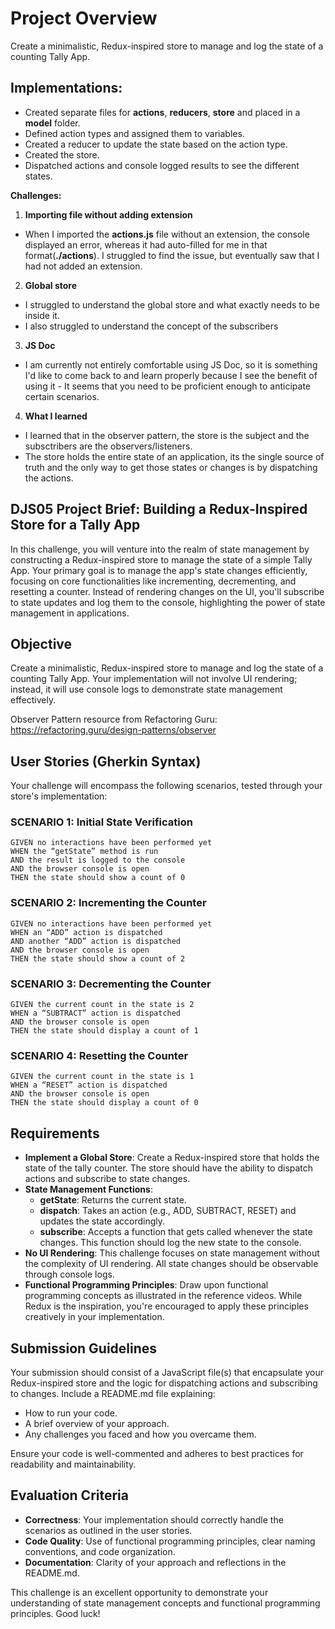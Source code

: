 # Project Overview
Create a minimalistic, Redux-inspired store to manage and log the state of a counting Tally App.

## Implementations:
- Created separate files for **actions**, **reducers**, **store** and placed in a **model** folder.
- Defined action types and assigned them to variables.
- Created a reducer to update the state based on the action type.
- Created the store.
- Dispatched actions and console logged results to see the different states.
  
**Challenges:** <br>
1. **Importing file without adding extension**
  - When I imported the **actions.js** file without an extension, the console displayed an error, whereas it had auto-filled for me in that format(**./actions**). I struggled to find the issue, but eventually saw that I had not added an extension.
2. **Global store**
  - I struggled to understand the global store and what exactly needs to be inside it. 
  - I also struggled to understand the concept of the subscribers
3. **JS Doc**
  - I am currently not entirely comfortable using JS Doc, so it is something I'd like to come back to and learn properly because I see the benefit of using it - It seems that you need to be proficient enough to anticipate certain scenarios.
4. **What I learned**
  - I learned that in the observer pattern, the store is the subject and the subsctribers are the observers/listeners.
  - The store holds the entire state of an application, its the single source of truth and the only way to get those states or changes is by dispatching the actions.
  
## DJS05 Project Brief: Building a Redux-Inspired Store for a Tally App
In this challenge, you will venture into the realm of state management by constructing a Redux-inspired store to manage the state of a simple Tally App. Your primary goal is to manage the app's state changes efficiently, focusing on core functionalities like incrementing, decrementing, and resetting a counter. Instead of rendering changes on the UI, you'll subscribe to state updates and log them to the console, highlighting the power of state management in applications.

## Objective
Create a minimalistic, Redux-inspired store to manage and log the state of a counting Tally App. Your implementation will not involve UI rendering; instead, it will use console logs to demonstrate state management effectively.

Observer Pattern resource from Refactoring Guru: https://refactoring.guru/design-patterns/observer

## User Stories (Gherkin Syntax)
Your challenge will encompass the following scenarios, tested through your store's implementation:

### SCENARIO 1: Initial State Verification
```
GIVEN no interactions have been performed yet
WHEN the “getState” method is run
AND the result is logged to the console
AND the browser console is open
THEN the state should show a count of 0
```

### SCENARIO 2: Incrementing the Counter
```
GIVEN no interactions have been performed yet
WHEN an “ADD” action is dispatched
AND another “ADD” action is dispatched
AND the browser console is open
THEN the state should show a count of 2
```

### SCENARIO 3: Decrementing the Counter
```
GIVEN the current count in the state is 2
WHEN a “SUBTRACT” action is dispatched
AND the browser console is open
THEN the state should display a count of 1
```

### SCENARIO 4: Resetting the Counter
```
GIVEN the current count in the state is 1
WHEN a “RESET” action is dispatched
AND the browser console is open
THEN the state should display a count of 0
```

## Requirements
- **Implement a Global Store**: Create a Redux-inspired store that holds the state of the tally counter. The store should have the ability to dispatch actions and subscribe to state changes.
- **State Management Functions**:
  - **getState**: Returns the current state.
  - **dispatch**: Takes an action (e.g., ADD, SUBTRACT, RESET) and updates the state accordingly.
  - **subscribe**: Accepts a function that gets called whenever the state changes. This function should log the new state to the console.
- **No UI Rendering**: This challenge focuses on state management without the complexity of UI rendering. All state changes should be observable through console logs.
- **Functional Programming Principles**: Draw upon functional programming concepts as illustrated in the reference videos. While Redux is the inspiration, you're encouraged to apply these principles creatively in your implementation.

## Submission Guidelines
Your submission should consist of a JavaScript file(s) that encapsulate your Redux-inspired store and the logic for dispatching actions and subscribing to changes. Include a README.md file explaining:
- How to run your code.
- A brief overview of your approach.
- Any challenges you faced and how you overcame them.

Ensure your code is well-commented and adheres to best practices for readability and maintainability.

## Evaluation Criteria
- **Correctness**: Your implementation should correctly handle the scenarios as outlined in the user stories.
- **Code Quality**: Use of functional programming principles, clear naming conventions, and code organization.
- **Documentation**: Clarity of your approach and reflections in the README.md.

This challenge is an excellent opportunity to demonstrate your understanding of state management concepts and functional programming principles. Good luck!
